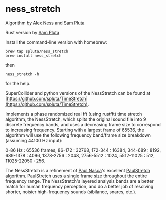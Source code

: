# ness_stretch

Algorithm by [Alex Ness](alexness.bandcamp.com) and [Sam Pluta](sampluta.com)

Rust version by [Sam Pluta](sampluta.com)

Install the command-line version with homebrew:

```
brew tap spluta/ness_stretch
brew install ness_stretch
```
then
```
ness_stretch -h
```
for the help.

SuperCollider and python versions of the NessStretch can be found at [https://github.com/spluta/TimeStretch](https://github.com/spluta/TimeStretch).

Implements a phase randomized real fft (using rustfft) time stretch algorithm, the NessStretch, which splits the original sound file into 9 discrete frequency bands, and uses a decreasing frame size to correspond to increasing frequency. Starting with a largest frame of 65536, the algorithm will use the following frequency band/frame size breakdown (assuming 44100 Hz input):

0-86 Hz : 65536 frames,
86-172 : 32768,
172-344 : 16384,
344-689 : 8192,
689-1378 : 4096,
1378-2756 : 2048,
2756-5512 : 1024,
5512-11025 : 512,
11025-22050 : 256.

The NessStretch is a refinement of [Paul Nasca](http://www.paulnasca.com/)'s excellent [PaulStretch](http://hypermammut.sourceforge.net/paulstretch/) algorithm.  PaulStretch uses a single frame size throughout the entire frequency range.  The NessStretch's layered analysis bands are a better match for human frequency perception, and do a better job of resolving shorter, noisier high-frequency sounds (sibilance, snares, etc.).

